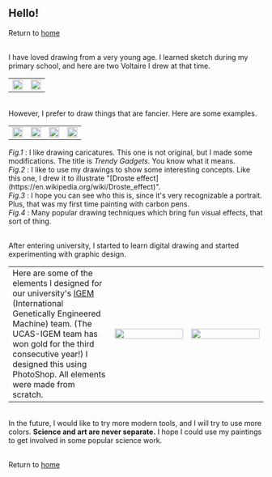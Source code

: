 ## Hello!
Return to [home](https://yinruiliu.github.io/index.html)

<br>I have loved drawing from a very young age. I learned sketch during my primary school, and here are two Voltaire I drew at that time.

<table border="0">
  <tr>
    <td width="50%">
      <a href="https://yinruiliu.github.io/Voltaire1.jpg"><img src="https://yinruiliu.github.io/Voltaire1.jpg" width="100%"></a>  
    </td>
    <td width="50%">
      <a href="https://yinruiliu.github.io/Voltaire2.jpg"><img src="https://yinruiliu.github.io/Voltaire2.jpg" width="100%"></a>  
    </td>
  </tr>
</table>

<br/>However, I prefer to draw things that are fancier. Here are some examples. 

<table border="0">
  <tr>
    <td width="25%">
      <a href="https://yinruiliu.github.io/trendy_gadgets.jpg"><img src="https://yinruiliu.github.io/trendy_gadgets.jpg" width="100%"></a> 
    </td>
    <td width="25%">
      <a href="https://yinruiliu.github.io/Droste.jpg"><img src="https://yinruiliu.github.io/Droste.jpg" width="100%"></a> 
    </td>
    <td width="25%">
      <a href="https://yinruiliu.github.io/Descartes.jpg"><img src="https://yinruiliu.github.io/Descartes.jpg" width="100%"></a>
    </td>
    <td width="25%">
      <a href="https://yinruiliu.github.io/Zebra.jpg"><img src="https://yinruiliu.github.io/Zebra.jpg" width="100%"></a> 
    </td>
  </tr>
</table>
<i>Fig.1</i> : I like drawing caricatures. This one is not original, but I made some modifications. The title is <i>Trendy Gadgets</i>. You know what it means.<br/>
<i>Fig.2</i> : I like to use my drawings to show some interesting concepts. Like this one, I drew it to illustrate "[Droste effect](https://en.wikipedia.org/wiki/Droste_effect)".<br/>
<i>Fig.3</i> : I hope you can see who this is, since it's very recognizable a portrait. Plus, that was my first time painting with carbon pens.<br/>
<i>Fig.4</i> : Many popular drawing techniques which bring fun visual effects, that sort of thing.

<br/>After entering university, I started to learn digital drawing and started experimenting with graphic design.

<table border="0">
  <tr>
    <td width="40%">
      Here are some of the elements I designed for our university's <a href="https://en.wikipedia.org/wiki/International_Genetically_Engineered_Machine">IGEM</a> (International Genetically Engineered Machine) team. (The UCAS-IGEM team has won gold for the third consecutive year!) I designed this using PhotoShop. All elements were made from scratch.
    </td>
    <td width="30%">
      <a href="https://yinruiliu.github.io/igem.png"><img src="https://yinruiliu.github.io/igem.png" width="100%"></a>  
    </td>
    <td width="30%">
      <a href="https://yinruiliu.github.io/igem2.png"><img src="https://yinruiliu.github.io/igem2.png" width="100%"></a>  
    </td>
  </tr>
</table>

<br/>In the future, I would like to try more modern tools, and I will try to use more colors. <b>Science and art are never separate.</b> I hope I could use my paintings to get involved in some popular science work.

<br/>Return to [home](https://yinruiliu.github.io/index.html)
